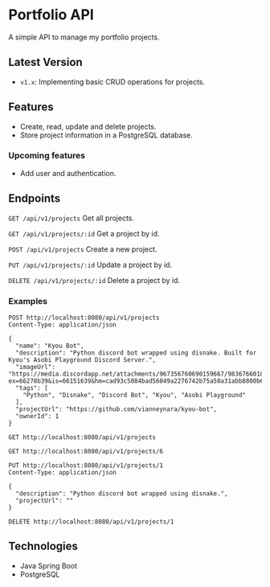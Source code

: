 # Portfolio API

A simple API to manage my portfolio projects.

## Latest Version

- `v1.x`: Implementing basic CRUD operations for projects.

## Features

- Create, read, update and delete projects.
- Store project information in a PostgreSQL database.

### Upcoming features

- Add user and authentication.

## Endpoints

`GET /api/v1/projects`
Get all projects.

`GET /api/v1/projects/:id`
Get a project by id.

`POST /api/v1/projects`
Create a new project.

`PUT /api/v1/projects/:id`
Update a project by id.

`DELETE /api/v1/projects/:id`
Delete a project by id.

### Examples

```http
POST http://localhost:8080/api/v1/projects
Content-Type: application/json

{
  "name": "Kyou Bot",
  "description": "Python discord bot wrapped using disnake. Built for Kyou's Asobi Playground Discord Server.",
  "imageUrl": "https://media.discordapp.net/attachments/967356760690159667/983676601894043648/ServerIcon.png?ex=66278b39&is=66151639&hm=cad93c5084bad56049a2276742b75a58a31abb8800b6c7262c06d672c8e2c247&=&format=webp&quality=lossless&width=481&height=481",
  "tags": [
    "Python", "Disnake", "Discord Bot", "Kyou", "Asobi Playground"
  ],
  "projectUrl": "https://github.com/vianneynara/kyou-bot",
  "ownerId": 1
}
```

```http
GET http://localhost:8080/api/v1/projects
```

```http
GET http://localhost:8080/api/v1/projects/6
```

```http
PUT http://localhost:8080/api/v1/projects/1
Content-Type: application/json

{
  "description": "Python discord bot wrapped using disnake.",
  "projectUrl": ""
}
```

```http
DELETE http://localhost:8080/api/v1/projects/1
```

## Technologies

- Java Spring Boot
- PostgreSQL